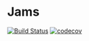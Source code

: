 # Jams

[![Build Status](https://github.com/Nakamura-Lab/Jams.jl/workflows/CI/badge.svg)](https://github.com/Nakamura-Lab/Jams.jl/actions)
[![codecov](https://codecov.io/gh/Nakamura-Lab/Jams.jl/branch/main/graph/badge.svg?token=SQSAKD0PRS)](https://codecov.io/gh/Nakamura-Lab/Jams.jl)
